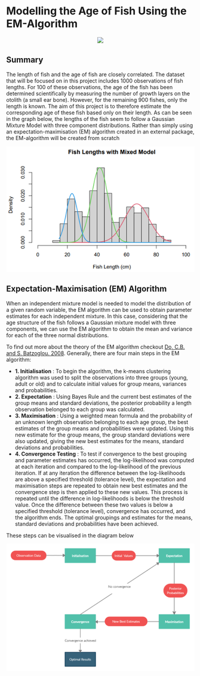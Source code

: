 # **Modelling the Age of Fish Using the EM-Algorithm**

<p align="center">
  <img src="https://user-images.githubusercontent.com/86531906/127075226-56616c10-c44a-459d-b9ee-2a28c6fb4748.png" />
</p>

## **Summary**
The length of fish and the age of fish are closely correlated. The dataset that will be focused on in this project includes 1000 observations of fish lengths. For 100 of these observations, the age of the fish has been determined scientifically by measuring the number of growth layers on the otolith (a small ear bone). However, for the remaining 900 fishes, only the length is known. The aim of this project is to therefore estimate the corresponding age of these fish based only on their length. As can be seen in the graph below, the lengths of the fish seem to follow a Gaussian Mixture Model with three component distributions. Rather than simply using an expectation-maximisation (EM) algorithm created in an external package, the EM-algorithm will be created from scratch

<p align="center">
  <img src="https://github.com/DeanLundie/Fish-Ages/blob/main/MixtureModel.png" />
</p>

## **Expectation-Maximisation (EM) Algorithm**
When an independent mixture model is needed to model the distribution of a given random variable, the EM algorithm can be used to obtain parameter estimates for each independent mixture. In this case, considering that the age structure of the fish follows a Gaussian mixture model with three components, we can use the EM algorithm to obtain the mean and variance for each of the three normal distributions. 

To find out more about the theory of the EM algorithm checkout [Do, C.B. and S. Batzoglou. 2008](https://www.nature.com/articles/nbt1406). Generally, there are four main steps in the EM algorithm:

* **1\. Initialisation** :  To begin the algorithm, the k-means clustering algorithm was used to split the observations into three groups (young, adult or old) and to calculate initial values for group means, variances and probabilities.
* **2\. Expectation** :  Using Bayes Rule and the current best estimates of the group means and standard deviations, the posterior probability a length observation belonged to each group was calculated.
* **3\. Maximisation** :  Using a weighted mean formula and the probability of an unknown length observation belonging to each age group, the best estimates of the group means and probabilities were updated. Using this new estimate for the group means, the group standard deviations were also updated, giving the new best estimates for the means, standard deviations and probabilities.
* **4\. Convergence Testing** :  To test if convergence to the best grouping and parameter estimates has occurred, the log-likelihood was computed at each iteration and compared to the log-likelihood of the previous iteration. If at any iteration the difference between the log-likelihoods are above a specified threshold (tolerance level), the expectation and maximisation steps are repeated to obtain new best estimates and the convergence step is then applied to these new values. This process is repeated until the difference in log-likelihoods is below the threshold value. Once the difference between these two values is below a specified threshold (tolerance level), convergence has occurred, and the algorithm ends. The optimal groupings and estimates for the means, standard deviations and probabilities have been achieved.

These steps can be visualised in the diagram below

<p align="center">
  <img src="https://github.com/DeanLundie/Fish-Ages/blob/main/Flowchart%20-%20Implementation.jpg" />
</p>
